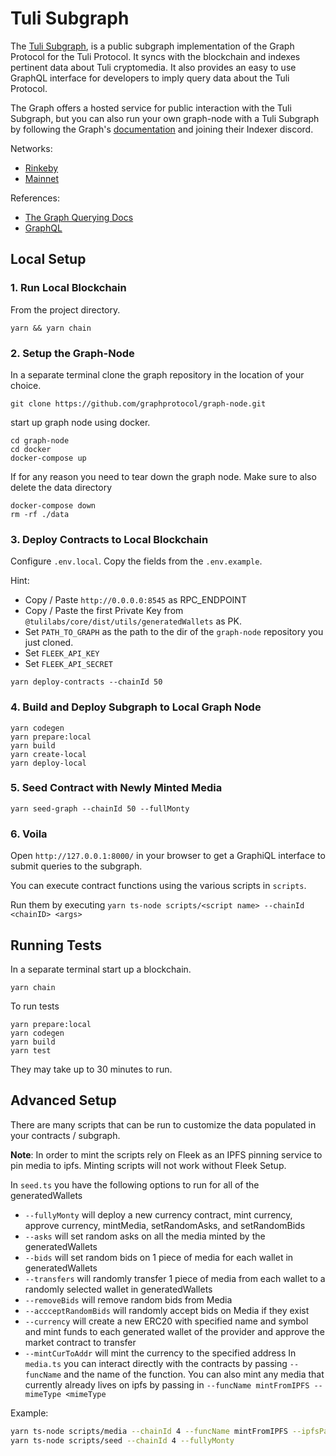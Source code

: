 # Tuli Subgraph

The [Tuli Subgraph](https://github.com/ourtuli/tuli-subgraph), is a public subgraph implementation of the Graph Protocol for the Tuli Protocol. It syncs with the blockchain and indexes pertinent data about Tuli cryptomedia. It also provides an easy to use GraphQL interface for developers to imply query data about the Tuli Protocol.

The Graph offers a hosted service for public interaction with the Tuli Subgraph, but you can also run your own graph-node with a Tuli Subgraph by following the Graph's [documentation](https://thegraph.com/docs/network#indexing) and joining their Indexer discord.

Networks:
- [Rinkeby](https://thegraph.com/explorer/subgraph/ourtuli/tuli-v1)
- [Mainnet](https://thegraph.com/explorer/subgraph/ourtuli/tuli-v1-rinkeby)



References:
- [The Graph Querying Docs](https://thegraph.com/docs/query-the-graph)
- [GraphQL](https://graphql.org/)

## Local Setup

### 1. Run Local Blockchain

From the project directory.

```
yarn && yarn chain
```

### 2. Setup the Graph-Node

In a separate terminal clone the graph repository in the location of your choice.

```
git clone https://github.com/graphprotocol/graph-node.git
```

start up graph node using docker. 

```
cd graph-node
cd docker 
docker-compose up
```

If for any reason you need to tear down the graph node. Make sure to also delete the data directory

```
docker-compose down
rm -rf ./data
```

### 3. Deploy Contracts to Local Blockchain

Configure `.env.local`. Copy the fields from the `.env.example`.

Hint: 
- Copy / Paste `http://0.0.0.0:8545` as RPC_ENDPOINT
- Copy / Paste the first Private Key from `@tulilabs/core/dist/utils/generatedWallets` as PK.
- Set `PATH_TO_GRAPH` as the path to the dir of the `graph-node` repository you just cloned.
- Set `FLEEK_API_KEY`
- Set `FLEEK_API_SECRET`

```
yarn deploy-contracts --chainId 50
```

### 4. Build and Deploy Subgraph to Local Graph Node

```
yarn codegen
yarn prepare:local 
yarn build
yarn create-local
yarn deploy-local
```

### 5. Seed Contract with Newly Minted Media

```
yarn seed-graph --chainId 50 --fullMonty
```

### 6. Voila

Open `http://127.0.0.1:8000/` in your browser to get a GraphiQL interface to submit
queries to the subgraph.

You can execute contract functions using the various scripts in `scripts`.

Run them by executing `yarn ts-node scripts/<script name> --chainId <chainID> <args>`


## Running Tests

In a separate terminal start up a blockchain.

```
yarn chain
```

To run tests 

```
yarn prepare:local
yarn codegen
yarn build
yarn test
```

They may take up to 30 minutes to run.

## Advanced Setup

There are many scripts that can be run to customize the data populated in your contracts / subgraph.

**Note**: In order to mint the scripts rely on Fleek as an IPFS pinning service to pin media to ipfs. Minting scripts will not work without Fleek Setup.

In `seed.ts` you have the following options to run for all of the generatedWallets
- `--fullyMonty` will deploy a new currency contract, mint currency, approve currency, mintMedia, setRandomAsks, and setRandomBids
- `--asks` will set random asks on all the media minted by the generatedWallets
- `--bids` will set random bids on 1 piece of media for each wallet in generatedWallets
- `--transfers` will randomly transfer 1 piece of media from each wallet to a randomly selected wallet in generatedWallets
- `--removeBids` will remove random bids from Media
- `--accceptRandomBids` will randomly accept bids on Media if they exist
- `--currency` will create a new ERC20 with specified name and symbol and mint funds to each generated wallet of the provider and approve the market contract to transfer
- `--mintCurToAddr` will mint the currency to the specified address
In `media.ts` you can interact directly with the contracts by passing `--funcName` and the name of the function.
You can also mint any media that currently already lives on ipfs by passing in `--funcName mintFromIPFS --mimeType <mimeType`

Example: 

```bash
yarn ts-node scripts/media --chainId 4 --funcName mintFromIPFS --ipfsPath Qmba649sCjuvUk6cY8ca9roFWHdXA7Cp2Ka66SmBdhJy9Y/snowbringerpix.gif --mimeType image/gif
yarn ts-node scripts/seed --chainId 4 --fullyMonty
```
